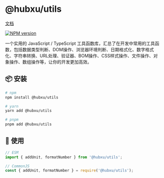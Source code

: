 # @hubxu/utils

[文档](docs/modules.md)

[![NPM version](https://img.shields.io/npm/v/@hubxu/utils?color=a1b858&label=)](https://www.npmjs.com/package/@hubxu/utils)

一个实用的 JavaScript / TypeScript 工具函数库，汇总了在开发中常用的工具函数，包括数据类型判断、DOM操作、浏览器环境判断、日期格式化、数字格式化、字符串转换、URL处理、验证器、BOM操作、CSS样式操作、文件操作、对象操作、数组操作等，让你的开发更加高效。

## 📦 安装

```bash
# npm
npm install @hubxu/utils

# yarn
yarn add @hubxu/utils

# pnpm
pnpm add @hubxu/utils
```

## 🚀 使用

```ts
// ESM
import { addUnit, formatNumber } from '@hubxu/utils';

// CommonJS
const { addUnit, formatNumber } = require('@hubxu/utils');
```
